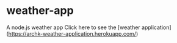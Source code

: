 # weather-app
A node.js weather app
Click here to see the [weather application] (https://archk-weather-application.herokuapp.com/)
